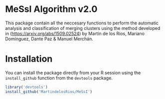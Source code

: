 # MeSsI Algorithm v2.0

This package contain all the neccesary functions to perform the automatic analysis and classification of merging clusters using the method developed in (https://arxiv.org/abs/1509.02524) by Martín de los Rios, Mariano Domínguez, Dante Paz & Manuel Merchán.

# Installation

You can install the package directly from your R session using the ```install_github``` function from the ```devtools``` package.

``` R
library('devtools')
install_github('MartindelosRios/MeSsI')
```
